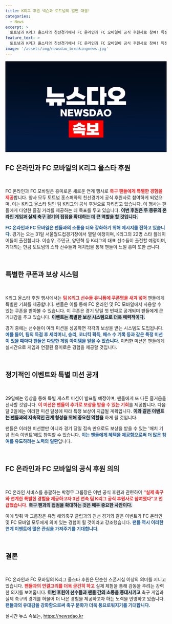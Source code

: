 ```yaml
---
title: K리그 후원 넥슨과 토트넘의 열띤 대결!
categories:
  - News
excerpt: >
  토트넘과 K리그 올스타의 친선경기에서 FC 온라인과 FC 모바일이 공식 후원사로 참여! 득점, 승리, 미션 성공 시 게임 아이템 지급, 접속 이벤트로 보상까지! 팬들에게 특별한 경험이 기다립니다.
feature_text: >
  토트넘과 K리그 올스타의 친선경기에서 FC 온라인과 FC 모바일이 공식 후원사로 참여! 득점, 승리, 미션 성공 시 게임 아이템 지급, 접속 이벤트로 보상까지! 팬들에게 특별한 경험이 기다립니다.
image: '/assets/img/newsdao_breakingnews.jpg'
---
```


<p><img src="/assets/img/newsdao_breakingnews.jpg" alt="pcversion 속보" /></p>

<h2 data-ke-size="size26">FC 온라인과 FC 모바일의 K리그 올스타 후원</h2>

<p data-ke-size="size16">&nbsp;</p>

<p>FC 온라인과 FC 모바일은 흥미로운 새로운 연계 행사로 <b><span style="color: #ee2323;">축구 팬들에게 특별한 경험을 제공</span></b>합니다. 양사 모두 토트넘 홋스퍼와의 친선경기에 공식 후원사로 참여하게 되었으며, 이는 K리그 올스타 팀인 팀 K리그의 공식 후원으로 자리잡고 있습니다. 이 행사는 팬들에게 다양한 즐길 거리를 제공하는 데 목표를 두고 있습니다. <b><span style="background-color: #21538527;">이번 후원은 두 종류의 온라인 게임과 실제 축구 경기의 접점을 확대하는 데 큰 역할을 할 것입니다.</span></b> </p>

<p><b><span style="color: #1a5490;">FC 온라인과 FC 모바일은 팬들과의 소통을 더욱 강화하기 위해 메시지를 전하고 있습니다.</span></b> 경기는 오는 31일 서울월드컵경기장에서 열릴 예정이며, K리그의 22명 스타 플레이어들이 출전합니다. 이승우, 주민규, 양민혁 등 K리그의 대표 선수들이 출전할 예정이며, 기대되는 만큼 토트넘의 스타 선수들과 매치업을 통해 팬들이 느낄 흥미 또한 큽니다. </p>

<p data-ke-size="size16">&nbsp;</p>

<h2 data-ke-size="size26">특별한 쿠폰과 보상 시스템</h2>

<p data-ke-size="size16">&nbsp;</p>

<p>K리그 올스타 후원 행사에서는 <b><span style="color: #ee2323;">팀 K리그 선수들 유니폼에 쿠폰명을 새겨 넣어</span></b> 팬들에게 특별한 기회를 제공합니다. 팬들은 이를 통해 FC 온라인 및 FC 모바일에서 사용할 수 있는 쿠폰을 받아볼 수 있습니다. 이 쿠폰은 경기 당일 첫 번째로 공개되며 팬들에게 큰 기대감을 주고 있습니다. <b><span style="background-color: #21538527;">이벤트는 특별한 보상 시스템으로 더욱 매력적이다.</span></b> </p>

<p>경기 중에는 선수들이 여러 미션을 성공하면 각각의 보상을 받는 시스템도 도입됩니다. <b><span style="color: #1a5490;">예를 들어, 팀의 득점 후 세리머니, 승리, 코너킥 획득, 패스 수 기록 등과 같은 특정 미션이 있을 때마다 팬들은 다양한 게임 아이템을 얻을 수 있습니다.</span></b> 이러한 미션은 팬들에게 실시간으로 게임과 연결된 흥미로운 경험을 제공할 것입니다. </p>

<p data-ke-size="size16">&nbsp;</p>

<h2 data-ke-size="size26">정기적인 이벤트와 특별 미션 공개</h2>

<p data-ke-size="size16">&nbsp;</p>

<p>29일에는 영상을 통해 특별 게스트 미션이 발표될 예정이며, 팬들에게 또 다른 즐거움을 선사할 것입니다. <b><span style="color: #ee2323;">이 미션은 팬들이 추가로 보상을 받을 수 있는 기회</span></b>를 제공합니다. 다음 달 2일에는 이러한 미션 달성에 따라 특정 보상이 지급될 계획입니다. <b><span style="background-color: #21538527;">이와 같은 이벤트는 팬들과의 지속적인 관계 형성을 위해 중요한 역할을</span></b> 하게 될 것입니다. </p>

<p>팬들은 이러한 미션뿐만 아니라 경기 당일 접속 만으로도 보상을 받을 수 있는 '매치 기념 접속 이벤트'에도 참여할 수 있습니다. <b><span style="color: #1a5490;">이는 팬들에게 혜택을 제공함으로써 더 많은 참여를 유도하려는 노력의 일환</span></b>입니다.</p>

<p data-ke-size="size16">&nbsp;</p>

<h2 data-ke-size="size26">FC 온라인과 FC 모바일의 공식 후원 의의</h2>

<p data-ke-size="size16">&nbsp;</p>

<p>FC 온라인 서비스를 총괄하는 박정무 그룹장은 이번 공식 후원과 관련하여 <b><span style="color: #ee2323;">“실제 축구와 연계한 특별한 경험을 제공하고자 3년 연속 팀 K리그 공식 후원사로 참여했다”고 언급했습니다.</span></b> <b><span style="background-color: #21538527;">축구 팬과의 접점을 확대하는 것은 매우 중요한 사안이다.</span></b> </p>

<p>이에 맞춰 박 그룹장은 유명 해외축구 클럽과의 친선 경기와 같은 이벤트가 FC 온라인 및 FC 모바일 모두에게 의미 있는 경험이 될 것이라고 강조했습니다. <b><span style="color: #1a5490;">팬들 역시 이러한 연계 이벤트에 많은 관심을 가져주기를 기대합니다.</span></b> </p>

<p data-ke-size="size16">&nbsp;</p>

<h2 data-ke-size="size26">결론</h2>

<p data-ke-size="size16">&nbsp;</p>

<p>FC 온라인과 FC 모바일의 K리그 올스타 후원은 단순한 스폰서십 이상의 의미를 지니고 있습니다. <b><span style="color: #ee2323;">팬들과의 연결고리를 더욱 굳건히 하고</span></b> 실제 체험을 통해 감동을 주려는 강력한 의지를 보여줍니다. <b><span style="background-color: #21538527;">이번 후원이 선수들과 팬들 간의 소통을 증대시키고</span></b> 축구 게임과 실제 축구의 경계를 허물어 더 나은 경험을 제공하고자 하는 노력을 반영하고 있습니다. <b><span style="color: #1a5490;">팬들과의 유대감을 강화함으로써 축구 문화가 더욱 풍요로워지기를 기대합니다.</span></b></p>
실시간 뉴스 속보는, <a href="https://newsdao.kr" rel="dofollow">https://newsdao.kr</a>


